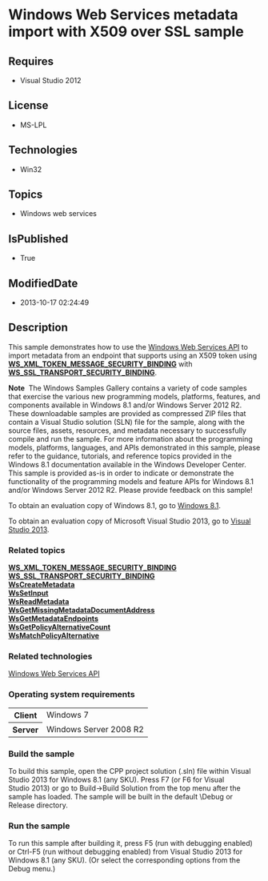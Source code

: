 # Windows Web Services metadata import with X509 over SSL sample
## Requires
* Visual Studio 2012
## License
* MS-LPL
## Technologies
* Win32
## Topics
* Windows web services
## IsPublished
* True
## ModifiedDate
* 2013-10-17 02:24:49
## Description

<div id="mainSection">
<p>This sample demonstrates how to use the <a href="http://msdn.microsoft.com/en-us/library/windows/desktop/dd430435">
Windows Web Services API</a> to import metadata from an endpoint that supports using an X509 token using
<a href="http://msdn.microsoft.com/en-us/library/windows/desktop/dd323568"><b>WS_XML_TOKEN_MESSAGE_SECURITY_BINDING</b></a> with
<a href="http://msdn.microsoft.com/en-us/library/windows/desktop/dd323441"><b>WS_SSL_TRANSPORT_SECURITY_BINDING</b></a>.
</p>
<p class="note"><b>Note</b>&nbsp;&nbsp;The Windows Samples Gallery contains a variety of code samples that exercise the various new programming models, platforms, features, and components available in Windows&nbsp;8.1 and/or Windows Server&nbsp;2012&nbsp;R2. These downloadable samples
 are provided as compressed ZIP files that contain a Visual Studio solution (SLN) file for the sample, along with the source files, assets, resources, and metadata necessary to successfully compile and run the sample. For more information about the programming
 models, platforms, languages, and APIs demonstrated in this sample, please refer to the guidance, tutorials, and reference topics provided in the Windows&nbsp;8.1 documentation available in the Windows Developer Center. This sample is provided as-is in order to
 indicate or demonstrate the functionality of the programming models and feature APIs for Windows&nbsp;8.1 and/or Windows Server&nbsp;2012&nbsp;R2. Please provide feedback on this sample!</p>
<p>To obtain an evaluation copy of Windows&nbsp;8.1, go to <a href="http://go.microsoft.com/fwlink/p/?linkid=301696">
Windows&nbsp;8.1</a>.</p>
<p>To obtain an evaluation copy of Microsoft Visual Studio&nbsp;2013, go to <a href="http://go.microsoft.com/fwlink/p/?linkid=301697">
Visual Studio&nbsp;2013</a>.</p>
<h3><a id="related_topics"></a>Related topics</h3>
<dl><dt><a href="http://msdn.microsoft.com/en-us/library/windows/desktop/dd323568"><b>WS_XML_TOKEN_MESSAGE_SECURITY_BINDING</b></a>
</dt><dt><a href="http://msdn.microsoft.com/en-us/library/windows/desktop/dd323441"><b>WS_SSL_TRANSPORT_SECURITY_BINDING</b></a>
</dt><dt><a href="http://msdn.microsoft.com/en-us/library/windows/desktop/dd430503"><b>WsCreateMetadata</b></a>
</dt><dt><a href="http://msdn.microsoft.com/en-us/library/windows/desktop/dd430631"><b>WsSetInput</b></a>
</dt><dt><a href="http://msdn.microsoft.com/en-us/library/windows/desktop/dd430595"><b>WsReadMetadata</b></a>
</dt><dt><a href="http://msdn.microsoft.com/en-us/library/windows/desktop/dd430551"><b>WsGetMissingMetadataDocumentAddress</b></a>
</dt><dt><a href="http://msdn.microsoft.com/en-us/library/windows/desktop/dd430549"><b>WsGetMetadataEndpoints</b></a>
</dt><dt><a href="http://msdn.microsoft.com/en-us/library/windows/desktop/dd430554"><b>WsGetPolicyAlternativeCount</b></a>
</dt><dt><a href="http://msdn.microsoft.com/en-us/library/windows/desktop/dd430570"><b>WsMatchPolicyAlternative</b></a>
</dt></dl>
<h3>Related technologies</h3>
<a href="http://msdn.microsoft.com/en-us/library/windows/desktop/dd430435">Windows Web Services API</a>
<h3>Operating system requirements</h3>
<table>
<tbody>
<tr>
<th>Client</th>
<td><dt>Windows&nbsp;7 </dt></td>
</tr>
<tr>
<th>Server</th>
<td><dt>Windows Server&nbsp;2008&nbsp;R2 </dt></td>
</tr>
</tbody>
</table>
<h3>Build the sample</h3>
<p>To build this sample, open the CPP project solution (.sln) file within Visual Studio&nbsp;2013 for Windows&nbsp;8.1 (any SKU). Press F7 (or F6 for Visual Studio&nbsp;2013) or go to Build-&gt;Build Solution from the top menu after the sample has loaded. The sample will
 be built in the default \Debug or Release directory.</p>
<h3>Run the sample</h3>
<p>To run this sample after building it, press F5 (run with debugging enabled) or Ctrl-F5 (run without debugging enabled) from Visual Studio&nbsp;2013 for Windows&nbsp;8.1 (any SKU). (Or select the corresponding options from the Debug menu.)
</p>
</div>
